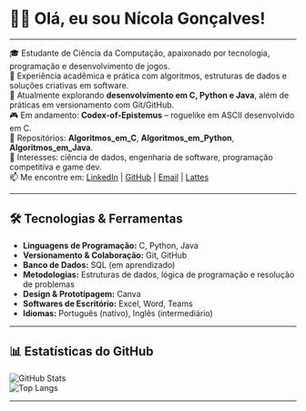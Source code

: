 # 👨‍💻 Olá, eu sou Nícola Gonçalves!  

---

🎓 Estudante de Ciência da Computação, apaixonado por tecnologia, programação e desenvolvimento de jogos.  
🚀 Experiência acadêmica e prática com algoritmos, estruturas de dados e soluções criativas em software.  
🌱 Atualmente explorando **desenvolvimento em C, Python e Java**, além de práticas em versionamento com Git/GitHub.  
🎮 Em andamento: **Codex-of-Epistemus** – roguelike em ASCII desenvolvido em C.  
📂 Repositórios: **Algoritmos_em_C**, **Algoritmos_em_Python**, **Algoritmos_em_Java**.  
💬 Interesses: ciência de dados, engenharia de software, programação competitiva e game dev.  
📫 Me encontre em: [LinkedIn](https://linkedin.com/in/nícola-cunha-gonçalves) | [GitHub](https://github.com/NickyDC2007) | [Email](mailto:Nicola.cgoncalves@gmail.com) | [Lattes](https://buscatextual.cnpq.br/buscatextual/visualizacv.do?id=K1592117J6&tokenCaptchar=0cAFcWeA5jD8r6VG93uEOSTKKWB-Z5O0stsWzpjilHgobOjqOr4HiSP0LRE_QDcrsAHdAeBZQiYT9mxpMmUFH92b44XRrSAWKVs4-NEgUSB6P_DjPvyGyoeaDTVa3cUG4QCQmTdvFllu7YtHHi6sZfPAHzbiunCVLCtroEsL8eSiFIBvtizVq71g_sevrgPHq8_WdBfSH2S6SHNukR6l2qf7dfzKTm5q7Myw9oQ0UN7eVL3vpAITWZcuCg8XeIY0VeWwd1HunFevMCWzFIUN1APpo31wckJpJVo9tjEVj_ntwO01uvK61CXwIKAx4-Tkyoa0gcJIP09ePQ31vHwVeWmjGRzhKyxPvw6Gd5aFVU9LYGPseXqIFpte78TgZmLjXqBwZSzUxbdb91ebwfraAwz07_Z-N7GHkZRBLtxY-34gBEY1VSGhQihzHcTVSfJM8FSpUZxpOKqTNzqnyNPdcf3vGZbxZcrn1XGqHl71RIFT0ursyYztgzCYpEpY9K6tCELOWm6nSgq6aEKfIooLnEZcoMNZEfPuZAmD8sCgqJEyNhvFhZRfroNksG3N9GkkhNN9xDni_F0VDn6gvpn1O3vvgfQ8xVIOn3FTJEAzRAu1c_NdPGxi2JtyfTEDw7GxJvlnpzoPUFECU7lz8KNbGa86MquYMCKOrU1g4OVBE-p92MQmcdNkKC2CEoyNrtb1mLAUG0Z3QYabhcwT6e99muIg3TJ4TcLt2MC24i3uCtQE3scbDBLfkAnemiRZIxVq0gYhzLUPvCP66LggDDp_WcuxFA4hTBUmY2iUEE_a9J6gaA4FTQjHIppUum2lWZY0SAicsfHgFpyqxsSQwES3zJO7ZB2yA6KowfUTrPgdJATX_DSVNo6hG4tiNuzjr-cQ5b7yEbfzVCKq8N)


---

## 🛠 Tecnologias & Ferramentas  

- **Linguagens de Programação:** C, Python, Java  
- **Versionamento & Colaboração:** Git, GitHub   
- **Banco de Dados:** SQL (em aprendizado)  
- **Metodologias:** Estruturas de dados, lógica de programação e resolução de problemas  
- **Design & Prototipagem:** Canva  
- **Softwares de Escritório:** Excel, Word, Teams
- **Idiomas:** Português (nativo), Inglês (intermediário)

---


## 📊 Estatísticas do GitHub  

![GitHub Stats](https://github-readme-stats.vercel.app/api?username=NickyDC2007&show_icons=true&theme=tokyonight)  
![Top Langs](https://github-readme-stats.vercel.app/api/top-langs/?username=NickyDC2007&layout=compact&theme=tokyonight)  

---
